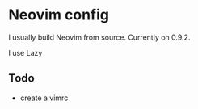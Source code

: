 # Neovim config

I usually build Neovim from source. Currently on 0.9.2.

I use Lazy

## Todo

- create a vimrc
